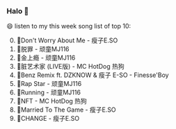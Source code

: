 

### Halo 👋

😄 listen to my this week song list of top 10:

0. 🌈Don't Worry About Me - 瘦子E.SO
1. 🌈脱罪 - 顽童MJ116
2. 🌈金上瘾 - 顽童MJ116
3. 🌈脏艺术家 (LIVE版) - MC HotDog 热狗
4. 🌈Benz Remix ft. DZKNOW & 瘦子 E-SO - Finesse'Boy
5. 🌈Rap Star - 顽童MJ116
6. 🌈Running - 顽童MJ116
7. 🌈NFT - MC HotDog 热狗
8. 🌈Married To The Game - 瘦子E.SO
9. 🌈CHANGE - 瘦子E.SO

